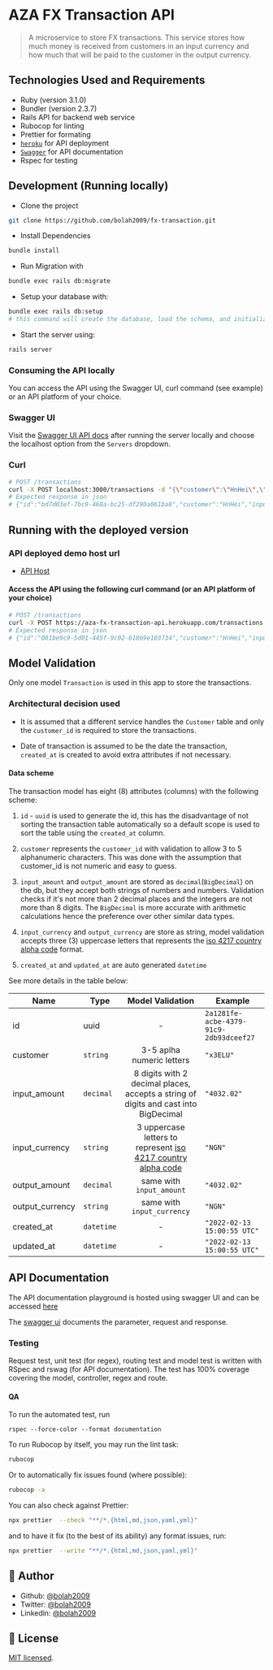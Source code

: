 # AZA FX Transaction API

> A microservice to store FX transactions. This service stores how much money is received from customers in an input currency and how much that will be paid to the customer in the output currency.

## Technologies Used and Requirements

- Ruby (version 3.1.0)
- Bundler (version 2.3.7)
- Rails API for backend web service
- Rubocop for linting
- Prettier for formating
- [`heroku`](https://www.heroku.com/) for API deployment
- [`Swagger`](https://swagger.io/) for API documentation
- Rspec for testing

## Development (Running locally)

- Clone the project

```bash
git clone https://github.com/bolah2009/fx-transaction.git

```

- Install Dependencies

```bash
bundle install
```

- Run Migration with

```bash
bundle exec rails db:migrate
```

- Setup your database with:

```bash
bundle exec rails db:setup
# this command will create the database, load the schema, and initialize it with the seed data.
```

- Start the server using:

```bash
rails server
```

### Consuming the API locally

You can access the API using the Swagger UI, curl command (see example) or an API platform of your choice.

### Swagger UI

Visit the [Swagger UI API docs](http://localhost:800/api-docs) after running the server locally and choose the localhost option from the `Servers` dropdown.

### Curl

```bash
# POST /transactions
curl -X POST localhost:3000/transactions -d "{\"customer\":\"HnHei\",\"input_amount\":\"4032.02\",\"input_currency\":\"NGN\",\"output_amount\":\"34.21\",\"output_currency\":\"EUR\"}" -H "Content-Type: application/json"
# Expected response in json
# {"id":"bd7d03ef-7bc9-460a-bc25-df290a061ba0","customer":"HnHei","input_amount":"4032.02","input_currency":"NGN","output_amount":"34.21","output_currency":"EUR","created_at":"2022-02-13T15:02:17.128Z","updated_at":"2022-02-13T15:02:17.128Z"}
```

## Running with the deployed version

### API deployed demo host url

- [API Host](https://aza-fx-transaction-api.herokuapp.com/)

#### Access the API using the following curl command (or an API platform of your choice)

```bash
# POST /transactions
curl -X POST https://aza-fx-transaction-api.herokuapp.com/transactions -d "{\"customer\":\"HnHei\",\"input_amount\":\"4032.02\",\"input_currency\":\"NGN\",\"output_amount\":\"34.21\",\"output_currency\":\"EUR\"}" -H "Content-Type: application/json"
# Expected response in json
# {"id":"081be9c9-5d01-445f-9c02-61869e103734","customer":"HnHei","input_amount":"4032.02","input_currency":"NGN","output_amount":"34.21","output_currency":"EUR","created_at":"2022-02-13T15:08:21.975Z","updated_at":"2022-02-13T15:08:21.975Z"}

```

## Model Validation

Only one model `Transaction` is used in this app to store the transactions.

### Architectural decision used

- It is assumed that a different service handles the `Customer` table and only the `customer_id` is required to store the transactions.

- Date of transaction is assumed to be the date the transaction, `created_at` is created to avoid extra attributes if not necessary.

#### Data scheme

The transaction model has eight (8) attributes (columns) with the following scheme:

1. `id` - `uuid` is used to generate the id, this has the disadvantage of not sorting the transaction table automatically so a default scope is used to sort the table using the `created_at` column.

2. `customer` represents the `customer_id` with validation to allow 3 to 5 alphanumeric characters. This was done with the assumption that customer_id is not numeric and easy to guess.

3. `input_amount` and `output_amount` are stored as `decimal`(`BigDecimal`) on the db, but they accept both strings of numbers and numbers. Validation checks if it's not more than 2 decimal places and the integers are not more than 8 digits. The `BigDecimal` is more accurate with arithmetic calculations hence the preference over other similar data types.

4. `input_currency` and `output_currency` are store as string, model validation accepts three (3) uppercase letters that represents the [iso 4217 country alpha code](https://en.wikipedia.org/wiki/ISO_4217) format.

5. `created_at` and `updated_at` are auto generated `datetime`

See more details in the table below:

| Name            | Type       |                                            Model Validation                                            | Example                                |
| --------------- | ---------- | :----------------------------------------------------------------------------------------------------: | -------------------------------------- |
| id              | uuid       |                                                   -                                                    | `2a1281fe-acbe-4379-91c9-2db93dceef27` |
| customer        | `string`   |                                       3-5 aplha numeric letters                                        | `"x3ELU"`                              |
| input_amount    | `decimal`  |          8 digits with 2 decimal places, accepts a string of digits and cast into BigDecimal           | `"4032.02"`                            |
| input_currency  | `string`   | 3 uppercase letters to represent [iso 4217 country alpha code](https://en.wikipedia.org/wiki/ISO_4217) | `"NGN"`                                |
| output_amount   | `decimal`  |                                        same with `input_amount`                                        | `"4032.02"`                            |
| output_currency | `string`   |                                       same with `input_currency`                                       | `"NGN"`                                |
| created_at      | `datetime` |                                                   -                                                    | `"2022-02-13 15:00:55 UTC"`            |
| updated_at      | `datetime` |                                                   -                                                    | `"2022-02-13 15:00:55 UTC"`            |

## API Documentation

The API documentation playground is hosted using swagger UI and can be accessed [here](https://aza-fx-transaction-api.herokuapp.com/api-docs)

The [swagger ui](https://aza-fx-transaction-api.herokuapp.com/api-docs) documents the parameter, request and response.

### Testing

Request test, unit test (for regex), routing test and model test is written with RSpec and rswag (for API documentation). The test has 100% coverage covering the model, controller, regex and route.

#### QA

To run the automated test, run

```
rspec --force-color --format documentation
```

To run Rubocop by itself, you may run the lint task:

```bash
rubocop
```

Or to automatically fix issues found (where possible):

```bash
rubocop -a
```

You can also check against Prettier:

```bash
npx prettier  --check "**/*.{html,md,json,yaml,yml}"
```

and to have it fix (to the best of its ability) any format issues, run:

```bash
npx prettier  --write "**/*.{html,md,json,yaml,yml}"
```

## 👤 Author

- Github: [@bolah2009](https://github.com/bolah2009)
- Twitter: [@bolah2009](https://twitter.com/bolah2009)
- Linkedin: [@bolah2009](https://www.linkedin.com/in/bolah2009/)

## 📝 License

[MIT licensed](./LICENSE).
